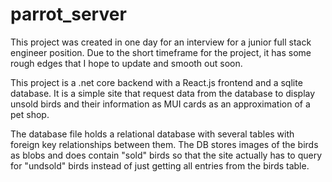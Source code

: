 # parrot_server

This project was created in one day for an interview for a junior full stack engineer position. Due to the short timeframe for the project, it has some rough edges that I hope to update and smooth out soon.

This project is a .net core backend with a React.js frontend and a sqlite database. It is a simple site that request data from the database to display unsold birds and their information as MUI cards as an approximation of a pet shop.

The database file holds a relational database with several tables with foreign key relationships between them. The DB stores images of the birds as blobs and does contain "sold" birds so that the site actually has to query for "undsold" birds instead of just getting all entries from the birds table.
